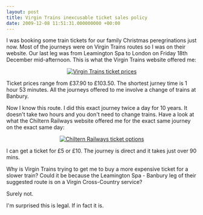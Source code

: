 ```yaml
---
layout: post
title: Virgin Trains inexcusable ticket sales policy
date: 2009-12-08 11:51:31.000000000 +00:00
---
```

<div class="mceTemp mceIEcenter">
<div class="mceTemp mceIEcenter" style="text-align: left;">I was booking some train tickets for our family Christmas peregrinations just now. Most of the journeys were on Virgin Trains routes so I was on their website. Our last leg was from Leamington Spa to London on Friday 18th December mid-afternoon. This is what the Virgin Trains website offered me:</div>
<p style="text-align: center;"><a href="https://res.cloudinary.com/dominicsayers/image/upload/v1399584842/virgin_ndprfi.png"><img class=" wp-image-462 aligncenter" title="Virgin Trains" src="https://res.cloudinary.com/dominicsayers/image/upload/v1399584842/virgin_ndprfi.png" alt="Virgin Trains ticket prices" /></a></p>
<p style="text-align: left;">Ticket prices range from £37.90 to £103.50. The shortest jurney time is 1 hour 53 minutes. All the journeys offered to me involve a change of trains at Banbury.</p>
<p style="text-align: left;">Now I know this route. I did this exact journey twice a day for 10 years. It doesn't take two hours and you don't need to change trains. Have a look at what the Chiltern Railways website offered me for the exact same journey on the exact same day:</p>

</div>
<p style="text-align: center;"><a href="https://res.cloudinary.com/dominicsayers/image/upload/v1399584843/chiltern_dbt3lu.png"><img class=" wp-image-461 aligncenter" title="Chiltern Railways" src="https://res.cloudinary.com/dominicsayers/image/upload/v1399584843/chiltern_dbt3lu.png" alt="Chiltern Railways ticket options" /></a></p>
I can get a ticket for £5 or £10. The journey is direct and it takes just over 90 mins.

Why is Virgin Trains trying to get me to buy a more expensive ticket for a slower train? Could it be because the Leamington Spa - Banbury leg of their suggested route is on a Virgin Cross-Country service?

Surely not.

I'm surprised this is legal. If in fact it is.
